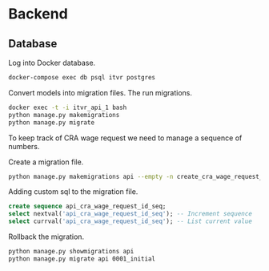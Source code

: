 # Backend

## Database

Log into Docker database.

```bash
docker-compose exec db psql itvr postgres
```

Convert models into migration files. The run migrations.

```bash
docker exec -t -i itvr_api_1 bash
python manage.py makemigrations
python manage.py migrate
```

To keep track of CRA wage request we need to manage a sequence of numbers.

Create a migration file.

```bash
python manage.py makemigrations api --empty -n create_cra_wage_request_sequence
```

Adding custom sql to the migration file.

```sql
create sequence api_cra_wage_request_id_seq;
select nextval('api_cra_wage_request_id_seq'); -- Increment sequence
select currval('api_cra_wage_request_id_seq'); -- List current value
```

Rollback the migration.

```bash
python manage.py showmigrations api
python manage.py migrate api 0001_initial
```
